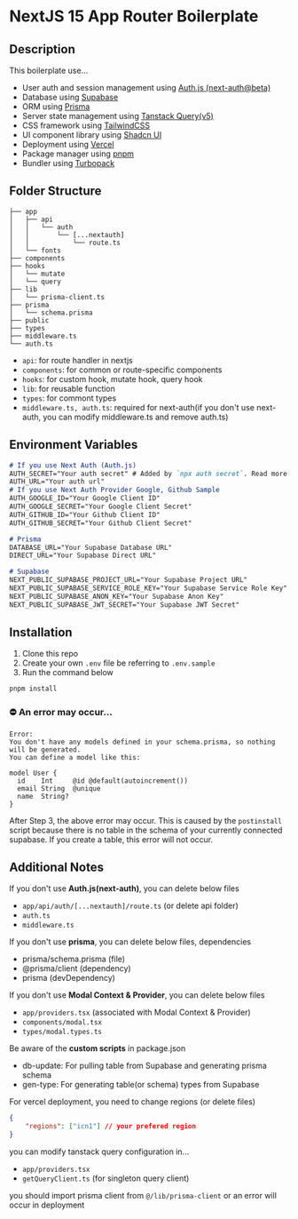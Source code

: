 
# NextJS 15 App Router Boilerplate
## Description
This boilerplate use...

- User auth and session management using [Auth.js (next-auth@beta)](https://authjs.dev/)
- Database using [Supabase](https://supabase.com/)
- ORM using [Prisma](https://www.prisma.io/)
- Server state management using [Tanstack Query(v5)](https://tanstack.com/query/latest/docs/framework/react/overview)
- CSS framework using [TailwindCSS](https://tailwindcss.com/)
- UI component library using [Shadcn UI](https://ui.shadcn.com/)
- Deployment using [Vercel](https://vercel.com/)
- Package manager using [pnpm](https://pnpm.io/)
- Bundler using [Turbopack](https://turbopack.dev/)

## Folder Structure
```
├── app
│   ├── api
│   │   └── auth
│   │       └── [...nextauth]
│   │           └── route.ts
│   └── fonts
├── components
├── hooks
│   └── mutate
│   └── query
├── lib
│   └── prisma-client.ts
├── prisma
│   └── schema.prisma
├── public
├── types
├── middleware.ts
└── auth.ts
```
- `api`: for route handler in nextjs
- `components`: for common or route-specific components
- `hooks`: for custom hook, mutate hook, query hook
- `lib`: for reusable function
- `types`: for commont types
- `middleware.ts, auth.ts`: required for next-auth(if you don't use next-auth, you can modify middleware.ts and remove auth.ts)

## Environment Variables
```md
# If you use Next Auth (Auth.js)
AUTH_SECRET="Your auth secret" # Added by `npx auth secret`. Read more: https://cli.authjs.dev
AUTH_URL="Your auth url"
# If you use Next Auth Provider Google, Github Sample
AUTH_GOOGLE_ID="Your Google Client ID"
AUTH_GOOGLE_SECRET="Your Google Client Secret"
AUTH_GITHUB_ID="Your Github Client ID"
AUTH_GITHUB_SECRET="Your Github Client Secret"

# Prisma 
DATABASE_URL="Your Supabase Database URL"
DIRECT_URL="Your Supabase Direct URL"

# Supabase
NEXT_PUBLIC_SUPABASE_PROJECT_URL="Your Supabase Project URL"
NEXT_PUBLIC_SUPABASE_SERVICE_ROLE_KEY="Your Supabase Service Role Key"
NEXT_PUBLIC_SUPABASE_ANON_KEY="Your Supabase Anon Key"
NEXT_PUBLIC_SUPABASE_JWT_SECRET="Your Supabase JWT Secret"
```

## Installation
1. Clone this repo
2. Create your own `.env` file be referring to `.env.sample`
3. Run the command below
```bash
pnpm install
```
### ⛔️ An error may occur...
```
Error: 
You don't have any models defined in your schema.prisma, so nothing will be generated.
You can define a model like this:

model User {
  id    Int     @id @default(autoincrement())
  email String  @unique
  name  String?
}
```
After Step 3, the above error may occur. This is caused by the `postinstall` script because there is no table in the schema of your currently connected supabase. 
If you create a table, this error will not occur.

## Additional Notes
If you don't use **Auth.js(next-auth)**, you can delete below files
- `app/api/auth/[...nextauth]/route.ts` (or delete api folder)
- `auth.ts`
- `middleware.ts`

If you don't use **prisma**, you can delete below files, dependencies 
- prisma/schema.prisma (file)
- @prisma/client (dependency)
- prisma (devDependency)

If you don't use **Modal Context & Provider**, you can delete below files
- `app/providers.tsx` (associated with Modal Context & Provider)
- `components/modal.tsx`
- `types/modal.types.ts`

Be aware of the **custom scripts** in package.json
- db-update: For pulling table from Supabase and generating prisma schema
- gen-type: For generating table(or schema) types from Supabase

For vercel deployment, you need to change regions (or delete files)
```json
{
    "regions": ["icn1"] // your prefered region
}
```

you can modify tanstack query configuration in...
- `app/providers.tsx`
- `getQueryClient.ts` (for singleton query client)

you should import prisma client from `@/lib/prisma-client` or an error will occur in deployment
